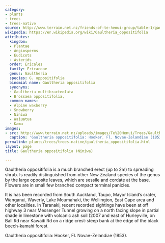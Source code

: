 ```yaml
---
category:
- plants
- trees
- trees-native
source: http://www.terrain.net.nz/friends-of-te-henui-group/table-1/gaultheria-oppositifolia-niniwa.html
wikipedia: https://en.wikipedia.org/wiki/Gaultheria_oppositifolia
attributes:
  kingdom:
  - Plantae
  - Angiosperms
  - Eudicots
  - Asterids
  order: Ericales
  family: Ericaceae
  genus: Gaultheria
  species: G. oppositifolia
  binomial name: Gaultheria oppositifolia
  synonyms:
  - Gaultheria multibracteolata
  - Brossaea oppositifolia,
  common names:
  - Alpine waxberry
  - Snowberry
  - Niniwa
  - Waiuatua
  - Kama
images:
- src: http://www.terrain.net.nz/uploads/images/Te%20Henui/Trees/Gaultheria%20oppositifolia.jpg
  caption: 'Gaultheria oppositifolia: Hooker, Fl. Novae-Zelandiae (1853).'
permalink: plants/trees/trees-native/gaultheria_oppositifolia.html
layout: page
title: Gaultheria oppositifolia (Niniwa)

---
```

Gaultheria oppositifolia is a much branched erect (up to 2m) to spreading shrub. Is readily distinguished from other New Zealand species of the genus by the large opposite leaves, which are sessile and cordate at the base. Flowers are in small few branched compact terminal panicles.</p> <p>It is has been recorded from South Auckland, Taupo, Mayor Island’s crater, Wanganui, Waverly, Lake Moumahaki, the Wellington, East Cape area and other localities. In Taranaki, recent recorded sightings have been at off highway 3 near Messenger Tunnel growing on a north facing slope in partial shade in limestone with volcanic ash soil (2007 and east of Hurleyville, on Ball Rd near Kawaiti Rd on a ridge crest-steep bank at the edge of the black beech-kamahi forest. </p> <p>Gaultheria oppositifolia: Hooker, Fl. Novae-Zelandiae (1853).

